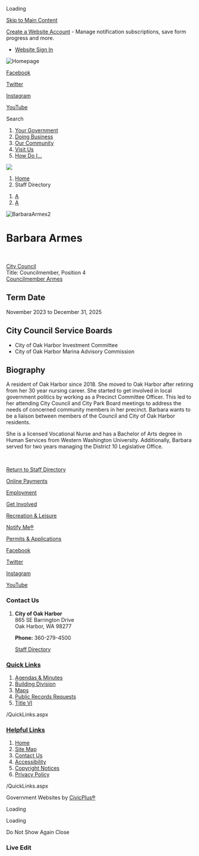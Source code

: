 Loading

[Skip to Main Content](https://oakharbor.gov/directory.aspx?eid=159%2F)

[Create a Website Account](https://oakharbor.gov/MyAccount/ProfileCreate) - Manage notification subscriptions, save form progress and more.   

- [Website Sign In](https://oakharbor.gov/MyAccount)

![Homepage](https://oakharbor.gov/ImageRepository/Document?documentID=63)

[Facebook](https://www.facebook.com/OakHarbor)

[Twitter](https://twitter.com/oakharborwausa)

[Instagram](https://www.instagram.com/cityofoakharborwa)

[YouTube](https://www.youtube.com/c/CityofOakHarbor)

Search

1. [Your Government](https://oakharbor.gov/27/Your-Government)
2. [Doing Business](https://oakharbor.gov/35/Doing-Business)
3. [Our Community](https://oakharbor.gov/31/Our-Community)
4. [Visit Us](https://oakharbor.gov/101/Visit-Us)
5. [How Do I...](https://oakharbor.gov/9/How-Do-I)

<!--THE END-->

![](https://oakharbor.gov/ImageRepository/Document?documentID=11)

1. [Home](https://oakharbor.gov)
2. Staff Directory

<!--THE END-->

1. [A](https://oakharbor.gov/directory.aspx?eid=159 "Make text smaller")
2. [A](https://oakharbor.gov/directory.aspx?eid=159 "Make text bigger")

![BarbaraArmes2](https://oakharbor.gov/ImageRepository/Document?documentID=2925 "BarbaraArmes2")

# Barbara Armes

 

[City Council](https://oakharbor.gov/Directory.aspx?DID=33)  
Title: Councilmember, Position 4  
[Councilmember Armes](mailto:barmes@oakharbor.org)

## Term Date

November 2023 to December 31, 2025

## City Council Service Boards

- City of Oak Harbor Investment Committee
- City of Oak Harbor Marina Advisory Commission

## Biography

A resident of Oak Harbor since 2018. She moved to Oak Harbor after retiring from her 30 year nursing career. She started to get involved in local government politics by working as a Precinct Committee Officer. This led to her attending City Council and City Park Board meetings to address the needs of concerned community members in her precinct. Barbara wants to be a liaison between members of the Council and City of Oak Harbor residents.

She is a licensed Vocational Nurse and has a Bachelor of Arts degree in Human Services from Western Washington University. Additionally, Barbara served for two years managing the District 10 Legislative Office.

 

[Return to Staff Directory](https://oakharbor.gov/Directory.aspx)

[Online Payments](https://oakharbor.gov/349/2086/Pay-Your-Bill-Online)

[Employment](https://www.governmentjobs.com/careers/oakharbor)

[Get Involved](https://oakharbor.gov/335/Boards-Commissions)

[Recreation &amp; Leisure](https://oakharbor.gov/255/Parks-Recreation) 

[Notify Me®](https://oakharbor.gov/list.aspx)

[Permits &amp; Applications](https://oakharbor.onlama.com)

[Facebook](https://www.facebook.com/OakHarbor)

[Twitter](https://twitter.com/oakharborwausa)

[Instagram](https://www.instagram.com/cityofoakharborwa)

[YouTube](https://www.youtube.com/c/CityofOakHarbor)

### Contact Us

1. **City of Oak Harbor**  
   865 SE Barrington Drive  
   Oak Harbor, WA 98277
   
   **Phone:** 360-279-4500
   
   [Staff Directory](https://oakharbor.gov/Directory.aspx)

### [Quick Links](https://oakharbor.gov/QuickLinks.aspx?CID=15)

1. [Agendas &amp; Minutes](https://oakharbor.gov/AgendaCenter)
2. [Building Division](https://oakharbor.gov/173/Building-Division)
3. [Maps](https://oakharbor.gov/303/City-Maps)
4. [Public Records Requests](https://oakharborwa.govqa.us/WEBAPP/_rs/%28S%28ya42llj5gdgmnb1ipdt5oot5%29%29/supporthome.aspx)
5. [Title VI](https://oakharbor.gov/459/Title-VI-Non-Discrimination)

/QuickLinks.aspx

### [Helpful Links](https://oakharbor.gov/QuickLinks.aspx?CID=16)

1. [Home](https://oakharbor.gov)
2. [Site Map](https://oakharbor.gov/sitemap)
3. [Contact Us](https://oakharbor.gov/FormCenter/Contact-Us-10)
4. [Accessibility](https://oakharbor.gov/accessibility)
5. [Copyright Notices](https://oakharbor.gov/copyright)
6. [Privacy Policy](https://oakharbor.gov/privacy)

/QuickLinks.aspx

Government Websites by [CivicPlus®](https://connect.civicplus.com/referral)

Loading

Loading

Do Not Show Again Close

### Live Edit